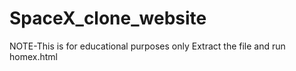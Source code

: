 # SpaceX_clone_website
NOTE-This is for educational purposes only
Extract the file and run homex.html 
